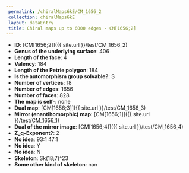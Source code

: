 ```yaml
--- 
 permalink: /chiralMaps6kE/CM_1656_2 
 collection: chiralMaps6kE
 layout: dataEntry
 title: Chiral maps up to 6000 edges - CM[1656;2]
---
```


- **ID**: [CM[1656;2]]({{ site.url }}/test/CM_1656_2)
- **Genus of the underlying surface**: 406
- **Length of the face**: 4
- **Valency**: 184
- **Length of the Petrie polygon**: 184
- **Is the automorphism group solvable?**: S
- **Number of vertices**: 18
- **Number of edges**: 1656
- **Number of faces**: 828
- **The map is self-**: none
- **Dual map**: [CM[1656;3]]({{ site.url }}/test/CM_1656_3)
- **Mirror (enantihomorphic) map**: [CM[1656;1]]({{ site.url }}/test/CM_1656_1)
- **Dual of the mirror image**: [CM[1656;4]]({{ site.url }}/test/CM_1656_4)
- **Z_q-Exponent?**: 2
- **No idea**:  93:1 47:1
- **No idea**: Y
- **No idea**: N
- **Skeleton**: Sk(18;7)^23
- **Some other kind of skeleton**: nan
